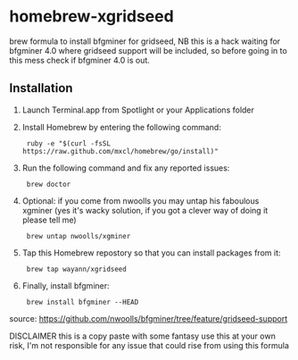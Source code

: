 homebrew-xgridseed
==================

brew formula to install bfgminer for gridseed, NB this is a hack waiting for bfgminer 4.0 where gridseed support will be included, so before going in to this mess check if bfgminer 4.0 is out.

Installation
------------
1. Launch Terminal.app from Spotlight or your Applications folder
2. Install Homebrew by entering the following command:

        ruby -e "$(curl -fsSL https://raw.github.com/mxcl/homebrew/go/install)"

3. Run the following command and fix any reported issues:

        brew doctor

3. Optional: if you come from nwoolls you may untap his faboulous xgminer (yes it's wacky solution, if you got a clever way of doing it please tell me)

        brew untap nwoolls/xgminer

3. Tap this Homebrew repostory so that you can install packages from it:

        brew tap wayann/xgridseed
        
4. Finally, install bfgminer:


        brew install bfgminer --HEAD

source:
https://github.com/nwoolls/bfgminer/tree/feature/gridseed-support

DISCLAIMER
this is a copy paste with some fantasy use this at your own risk, I'm not responsible for any issue that could rise from using this formula

